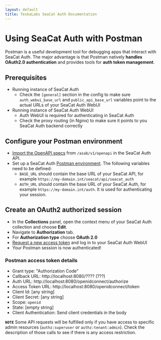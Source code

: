```yaml
---
layout: default
title: TeskaLabs SeaCat Auth Documentation
---
```


# Using SeaCat Auth with Postman

Postman is a useful development tool for debugging apps that interact with SeaCat Auth.
The major advantage is that Postman natively **handles OAuth2.0 authentication** and provides tools for **auth token management**.

## Prerequisites

- Running instance of SeaCat Auth
  - Check the `[general]` section in the config to make sure `auth_webui_base_url` and 
    `public_api_base_url` variables point to the actual URLs of your SeaCat Auth WebUI 
- Running instance of SeaCat Auth WebUI
  - Auth WebUI is required for authenticating in SeaCat Auth
  - Check the proxy routing (in Nginx) to make sure it points 
    to you SeaCat Auth backend correctly

## Configure your Postman environment

- [Import the OpenAPI specs](https://learning.postman.com/docs/integrations/available-integrations/working-with-openAPI/) 
  from `/asab/v1/openapi` in the SeaCat Auth API.
- Set up a SeaCat Auth [Postman environment](https://learning.postman.com/docs/sending-requests/managing-environments/). 
  The following variables need to be defined:
  - `BASE_URL` should contain the base URL of your SeaCat API, for example `https://my-domain.int/seacat/api/seacat_auth` 
  - `AUTH_URL` should contain the base URL of your SeaCat Auth, for example `https://my-domain.int/auth`. 
    It is used for authenticating your session.

## Create an OAuth2 authorized session

- In the **Collections** panel, open the context menu of your SeaCat Auth collection and choose **Edit**. 
- Navigate to **Authorization** tab.
- For **Authorization type** choose **OAuth 2.0**
- [Request a new access token](https://learning.postman.com/docs/sending-requests/authorization/#requesting-an-oauth-20-token) 
  and log in to your SeaCat Auth WebUI
- Your Postman session is now authenticated!

### Postman access token details

 * Grant type: "Authorization Code"
 * Callback URL: http://localhost:8080/???? (???)
 * Auth URL: http://localhost:8080/openidconnect/authorize
 * Access Token URL: http://localhost:8080/openidconnect/token
 * Client Id: [any string]
 * Client Secret: [any string]
 * Scope: `openid`
 * State: [empty string]
 * Client Authentication: Send client credentials in the body


**`NOTE`** Some API requests will be fulfilled only if you have access to specific admin resources 
(`authz:superuser` or `authz:tenant:admin`). 
Check the description of those calls to see if there is any access restriction.
